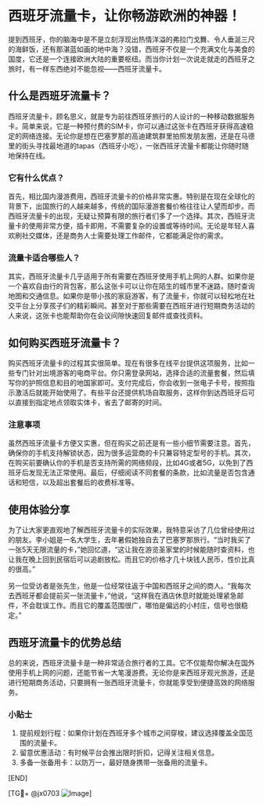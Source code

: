 # 西班牙流量卡，让你畅游欧洲的神器！

提到西班牙，你的脑海中是不是立刻浮现出热情洋溢的弗拉门戈舞、令人垂涎三尺的海鲜饭，还有那湛蓝如画的地中海？没错，西班牙不仅是一个充满文化与美食的国度，它还是一个连接欧洲大陆的重要枢纽。而当你计划一次说走就走的西班牙之旅时，有一样东西绝对不能忽视——西班牙流量卡。

## 什么是西班牙流量卡？

西班牙流量卡，顾名思义，就是专为前往西班牙旅行的人设计的一种移动数据服务卡。简单来说，它是一种预付费的SIM卡，你可以通过这张卡在西班牙获得高速稳定的网络连接。无论你是想在巴塞罗那的高迪建筑群里拍照发朋友圈，还是在马德里的街头寻找最地道的tapas（西班牙小吃），一张西班牙流量卡都能让你随时随地保持在线。

### 它有什么优点？

首先，相比国内漫游费用，西班牙流量卡的价格非常实惠。特别是在现在全球化的背景下，出国旅行的人越来越多，传统的国际漫游套餐价格往往让人望而却步。而西班牙流量卡的出现，无疑让预算有限的旅行者们多了一个选择。其次，西班牙流量卡的使用非常方便，插卡即用，不需要复杂的设置或等待时间。无论是年轻人喜欢刷社交媒体，还是商务人士需要处理工作邮件，它都能满足你的需求。

### 流量卡适合哪些人？

其实，西班牙流量卡几乎适用于所有需要在西班牙使用手机上网的人群。如果你是一个喜欢自由行的背包客，那么这张卡可以让你在陌生的城市里不迷路，随时查询地图和交通信息。如果你是带小孩的家庭游客，有了流量卡，你就可以轻松地在社交平台上分享孩子们的精彩瞬间。甚至对于那些需要在西班牙进行短期商务活动的人来说，这张卡也能帮助你在会议间隙快速回复邮件或查找资料。

## 如何购买西班牙流量卡？

购买西班牙流量卡的过程其实很简单。现在有很多在线平台提供这项服务，比如一些专门针对出境游客的电商平台。你只需登录网站，选择合适的流量套餐，然后填写你的护照信息和目的地国家即可。支付完成后，你会收到一张电子卡号，按照指示激活后就能开始使用了。有些平台还提供机场自取服务，这样你到达西班牙后可以直接到指定地点领取实体卡，省去了邮寄的时间。

### 注意事项

虽然西班牙流量卡方便又实惠，但在购买之前还是有一些小细节需要注意。首先，确保你的手机支持解锁状态，因为很多运营商的卡只兼容特定型号的手机。其次，在购买前要确认你的手机是否支持所需的网络频段，比如4G或者5G，以免到了西班牙后发现无法正常使用。最后，仔细阅读不同套餐的条款，比如流量是否包含通话和短信，以及超出套餐后的收费标准等。

## 使用体验分享

为了让大家更直观地了解西班牙流量卡的实际效果，我特意采访了几位曾经使用过的朋友。李小姐是一名大学生，去年暑假她独自去了巴塞罗那旅行。“当时我买了一张5天无限流量的卡，”她回忆道，“这让我在游览圣家堂的时候能随时查资料，也让我在晚上回到民宿后可以追剧放松。而且它的价格才几十块钱人民币，性价比真的很高。”

另一位受访者是张先生，他是一位经常往返于中国和西班牙之间的商人。“我每次去西班牙都会提前买一张流量卡，”他说，“这样我在酒店休息时就能处理紧急邮件，不会耽误工作。而且它的覆盖范围很广，哪怕是偏远的小村庄，信号也很稳定。”

## 西班牙流量卡的优势总结

总的来说，西班牙流量卡是一种非常适合旅行者的工具。它不仅能帮你解决在国外使用手机上网的问题，还能节省一大笔漫游费。无论你是来西班牙观光旅游，还是进行短期商务活动，只要拥有一张西班牙流量卡，你就能享受到便捷高效的网络服务。

### 小贴士

1. 提前规划行程：如果你计划在西班牙多个城市之间穿梭，建议选择覆盖全国范围的流量卡。
2. 留意优惠活动：有时候平台会推出限时折扣，记得关注相关信息。
3. 多备一张备用卡：以防万一，最好随身携带一张备用的流量卡。

[END]

[TG💪+ @jx0703 ![Image](https://github.com/user-attachments/assets/dbca1d08-cadb-493c-b0ec-ad6f7a83f270)]